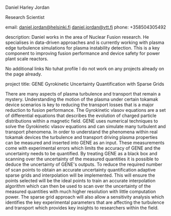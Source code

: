 Daniel Harley Jordan 

Research Scientist

email: daniel.jordan@helsinki.fi
daniel.jordan@vtt.fi
phone:
+358504305492

description:
Daniel works in the area of Nuclear Fusion research. He specialises in data-driven approaches and is currently working with plasma edge turbulence simulations for plasma instability detection. This is a key component to improving fusion performance and device safety for power plant scale reactors.

No additional links 
No tuhat profile
I do not work on any projects already on the page already.

project title: GENE Gyrokinetic Uncertainty Quantification with Sparse Grids

There are many aspects of plasma turbulence and transport that remain a mystery. Understanding the motion of the plasma under certain tokamak device scenarios is key to reducing the transport losses that is a major reduction to fusion performance. The Gyrokinetic vlasov equations are a set of differential equations that describes the evolution of charged particle distributions within a magnetic field. GENE uses numerical techniques to solve the Gyrokinetic vlasov equations and can simulate many turbulent and transport phenomena. In order to understand the phenomena within real tokamak devices the turbulence and transport driving plasma properties can be measured and inserted into GENE as an input. These measurements come with experimental errors which limits the accuracy of GENE and the uncertainty needs to be quantified. By treating GENE as a black box and scanning over the uncertainty of the measured quantities it is possible to deduce the uncertainty of GENE's outputs. To reduce the required number of scan points to obtain an accurate uncertainty quantification adaptive sparse grids and interpolation will be implemented. This will ensure the points selected will be the ideal points to train an accurate interpolation algorithm which can then be used to scan over the uncertainty of the measured quantities with much higher resolution with little computation power. The sparse grid approach will also allow a sensitivity analysis which identifies the key experimental parameters that are affecting the turbulence and transport which provides key insights to researchers within the field.


